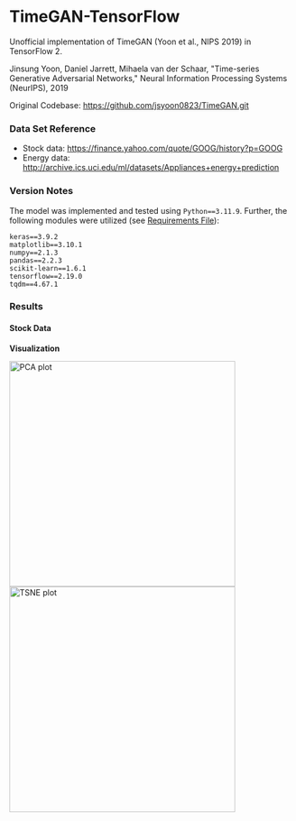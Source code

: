 # TimeGAN-TensorFlow
Unofficial implementation of TimeGAN (Yoon et al., NIPS 2019) in TensorFlow 2.

Jinsung Yoon, Daniel Jarrett, Mihaela van der Schaar, 
"Time-series Generative Adversarial Networks," 
Neural Information Processing Systems (NeurIPS), 2019

Original Codebase: https://github.com/jsyoon0823/TimeGAN.git

### Data Set Reference
-  Stock data: https://finance.yahoo.com/quote/GOOG/history?p=GOOG
-  Energy data: http://archive.ics.uci.edu/ml/datasets/Appliances+energy+prediction

### Version Notes
The model was implemented and tested using `Python==3.11.9`. Further, the following modules were utilized (see [Requirements File](./requirements.txt)):
```
keras==3.9.2
matplotlib==3.10.1
numpy==2.1.3
pandas==2.2.3
scikit-learn==1.6.1
tensorflow==2.19.0
tqdm==4.67.1
```

### Results

#### Stock Data

**Visualization**

<p float="left">
  <img src="../assets/pca.png" alt="PCA plot" width="400" />
  <img src="../assets/tsne.png" alt="TSNE plot" width="400" />
</p>